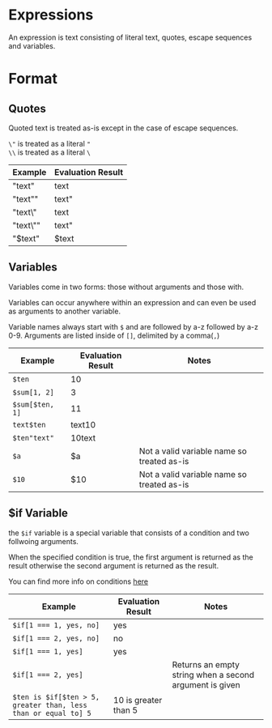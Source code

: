 # Expressions
An expression is text consisting of literal text, quotes, escape sequences and variables.

# Format

## Quotes
Quoted text is treated as-is except in the case of escape sequences.

`\"` is treated as a literal `"`  
`\\` is treated as a literal `\`

| Example   | Evaluation Result |
|-----------|--------|
| "text"    | text   |
| "text\""  | text"  |
| "text\\"  | text   |
| "text\\"" | text\" |
| "$text"   | $text  |

## Variables
Variables come in two forms: those without arguments and those with.

Variables can occur anywhere within an expression and can even be used as arguments to another variable.

Variable names always start with `$` and are followed by a-z followed by a-z 0-9. Arguments are listed inside of `[]`, delimited by a comma(`,`)

| Example | Evaluation Result | Notes |
|--|--|--|
| `$ten` | 10 | |
| `$sum[1, 2]` | 3 | |
| `$sum[$ten, 1]` | 11 | |
| `text$ten` | text10 | |
| `$ten"text"` | 10text | |
| `$a` | $a | Not a valid variable name so treated as-is |
| `$10` | $10 | Not a valid variable name so treated as-is |

## $if Variable
the `$if` variable is a special variable that consists of a condition and two follwoing  arguments.

When the specified condition is true, the first argument is returned as the result otherwise the second argument is returned as the result.

You can find more info on conditions [here](./conditions.md)

| Example | Evaluation Result | Notes |
|--|--|--|
| `$if[1 === 1, yes, no]` | yes | |
| `$if[1 === 2, yes, no]` | no | |
| `$if[1 === 1, yes]` | yes | |
| `$if[1 === 2, yes]` | | Returns an empty string when a second argument is given |
| `$ten is $if[$ten > 5, greater than, less than or equal to] 5` | 10 is greater than 5 | |